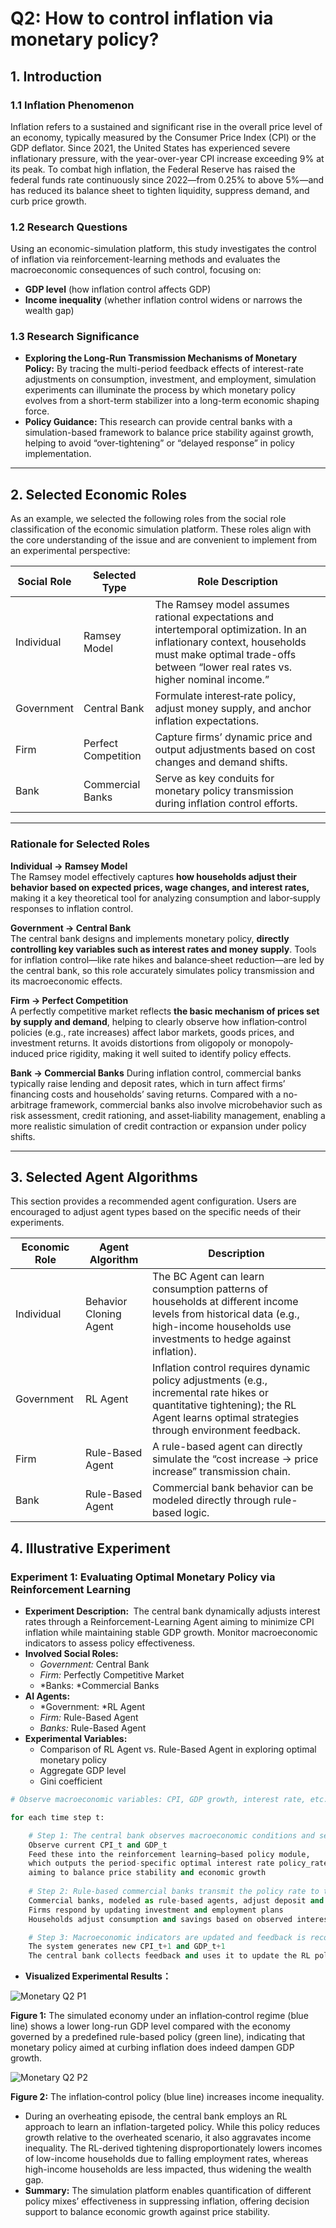 # Q2: How to control inflation via monetary policy?

## 1. Introduction

### 1.1 Inflation Phenomenon

Inflation refers to a sustained and significant rise in the overall price level of an economy, typically measured by the Consumer Price Index (CPI) or the GDP deflator. Since 2021, the United States has experienced severe inflationary pressure, with the year-over-year CPI increase exceeding 9% at its peak. To combat high inflation, the Federal Reserve has raised the federal funds rate continuously since 2022—from 0.25% to above 5%—and has reduced its balance sheet to tighten liquidity, suppress demand, and curb price growth.

### 1.2 Research Questions

Using an economic-simulation platform, this study investigates the control of inflation via reinforcement-learning methods and evaluates the macroeconomic consequences of such control, focusing on:

* **GDP level** (how inflation control affects GDP)
* **Income inequality** (whether inflation control widens or narrows the wealth gap)

### 1.3 Research Significance

* **Exploring the Long-Run Transmission Mechanisms of Monetary Policy:**  By tracing the multi-period feedback effects of interest-rate adjustments on consumption, investment, and employment, simulation experiments can illuminate the process by which monetary policy evolves from a short-term stabilizer into a long-term economic shaping force.
* **Policy Guidance:**  This research can provide central banks with a simulation-based framework to balance price stability against growth, helping to avoid “over-tightening” or “delayed response” in policy implementation.

---

## ​2. Selected Economic Roles

As an example, we selected the following roles from the social role classification of the economic simulation platform. These roles align with the core understanding of the issue and are convenient to implement from an experimental perspective:

| Social Role            | Selected Type                | Role Description                                                                                                                                                                                           |
| ------------------------ | ------------------------------ | ------------------------------------------------------------------------------------------------------------------------------------------------------------------------------------------------------------ |
| Individual             | Ramsey Model                 | The Ramsey model assumes rational expectations and intertemporal optimization. In an inflationary context, households must make optimal trade-offs between “lower real rates vs. higher nominal income.” |
| Government             | Central Bank                 | Formulate interest‐rate policy, adjust money supply, and anchor inflation expectations.                                                                                                                   |
| Firm                 | Perfect Competition | Capture firms’ dynamic price and output adjustments based on cost changes and demand shifts.                                                                                                              |
| Bank | Commercial Banks             | Serve as key conduits for monetary policy transmission during inflation control efforts.                                                                                                                   |

---

### Rationale for Selected Roles

**Individual → Ramsey Model**  
The Ramsey model effectively captures **how households adjust their behavior based on expected prices, wage changes, and interest rates,** making it a key theoretical tool for analyzing consumption and labor‐supply responses to inflation control.

**Government → Central Bank**  
The central bank designs and implements monetary policy, **directly controlling key variables such as interest rates and money supply**. Tools for inflation control—like rate hikes and balance‐sheet reduction—are led by the central bank, so this role accurately simulates policy transmission and its macroeconomic effects.

**Firm → Perfect Competition**  
A perfectly competitive market reflects **the basic mechanism of prices set by supply and demand**, helping to clearly observe how inflation‐control policies (e.g., rate increases) affect labor markets, goods prices, and investment returns. It avoids distortions from oligopoly or monopoly‐induced price rigidity, making it well suited to identify policy effects.

**Bank → Commercial Banks**
During inflation control, commercial banks typically raise lending and deposit rates, which in turn affect firms’ financing costs and households’ saving returns. Compared with a no-arbitrage framework, commercial banks also involve microbehavior such as risk assessment, credit rationing, and asset‐liability management, enabling a more realistic simulation of credit contraction or expansion under policy shifts.

---

## ​3.​ Selected Agent Algorithms

This section provides a recommended agent configuration. Users are encouraged to adjust agent types based on the specific needs of their experiments.

| Economic Role | Agent Algorithm        | Description                                                  |
| ------------- | ---------------------- | ------------------------------------------------------------ |
| Individual             | Behavior Cloning Agent | The BC Agent can learn consumption patterns of households at different income levels from historical data (e.g., high-income households use investments to hedge against inflation).  |
| Government             | RL Agent               | Inflation control requires dynamic policy adjustments (e.g., incremental rate hikes or quantitative tightening); the RL Agent learns optimal strategies through environment feedback. |
| Firm                 | Rule-Based Agent       | A rule-based agent can directly simulate the “cost increase → price increase” transmission chain.                                                                                  |
| Bank | Rule-Based Agent       | Commercial bank behavior can be modeled directly through rule-based logic.                                                                                                            |

## 4.​ Illustrative Experiment

### Experiment 1: Evaluating Optimal Monetary Policy via Reinforcement Learning

* **Experiment Description: ​** The central bank dynamically adjusts interest rates through a Reinforcement-Learning Agent aiming to minimize CPI inflation while maintaining stable GDP growth. Monitor macroeconomic indicators to assess policy effectiveness.
* **Involved Social Roles:**
  * *Government:* Central Bank
  * *Firm:* Perfectly Competitive Market
  * *Banks: ​*Commercial Banks
* **AI**​**​ Agents:**
  * *Government: ​*RL Agent
  * *Firm:* Rule-Based Agent
  * *Banks:* ​Rule-Based Agent
* **Experimental Variables:**
  * Comparison of RL Agent vs. Rule-Based Agent in exploring optimal monetary policy
  * Aggregate GDP level
  * Gini coefficient

```Python
# Observe macroeconomic variables: CPI, GDP growth, interest rate, etc.

for each time step t:

    # Step 1: The central bank observes macroeconomic conditions and sets policy rate
    Observe current CPI_t and GDP_t  
    Feed these into the reinforcement learning–based policy module,  
    which outputs the period-specific optimal interest rate policy_rate_t  
    aiming to balance price stability and economic growth
    
    # Step 2: Rule-based commercial banks transmit the policy rate to the economy
    Commercial banks, modeled as rule-based agents, adjust deposit and lending rates according to policy_rate_t and predefined spread rules  
    Firms respond by updating investment and employment plans  
    Households adjust consumption and savings based on observed interest rate changes

    # Step 3: Macroeconomic indicators are updated and feedback is recorded
    The system generates new CPI_t+1 and GDP_t+1  
    The central bank collects feedback and uses it to update the RL policy model
```

* **Visualized Experimental Results：**

![Monetary Q2 P1](../img/Monetary%20Q2%20P1.png)

**Figure 1:** The simulated economy under an inflation‐control regime (blue line) shows a lower long-run GDP level compared with the economy governed by a predefined rule-based policy (green line), indicating that monetary policy aimed at curbing inflation does indeed dampen GDP growth.

![Monetary Q2 P2](../img/Monetary%20Q2%20P2.png)

**Figure 2:** The inflation‐control policy (blue line) increases income inequality.

* During an overheating episode, the central bank employs an RL approach to learn an inflation-targeted policy. While this policy reduces growth relative to the overheated scenario, it also aggravates income inequality. The RL-derived tightening disproportionately lowers incomes of low-income households due to falling employment rates, whereas high-income households are less impacted, thus widening the wealth gap.
* **Summary:** The simulation platform enables quantification of different policy mixes’ effectiveness in suppressing inflation, offering decision support to balance economic growth against price stability.

